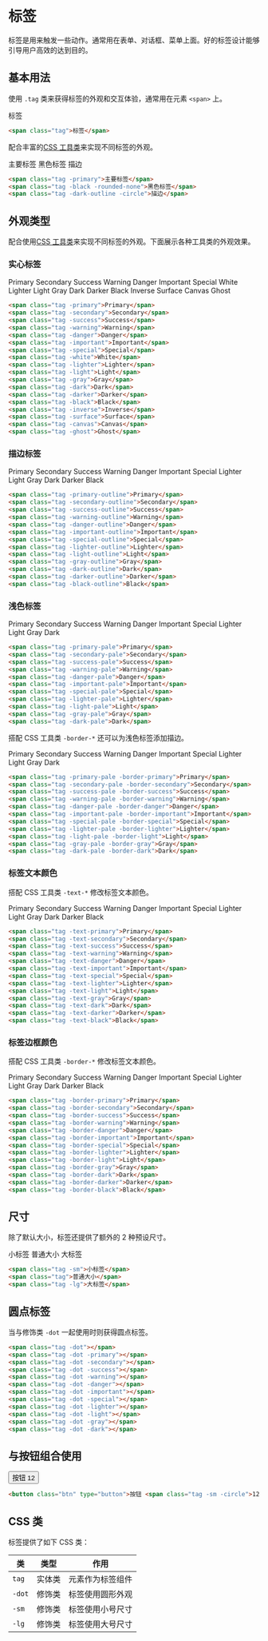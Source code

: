 # 标签

标签是用来触发一些动作。通常用在表单、对话框、菜单上面。好的标签设计能够引导用户高效的达到目的。

## 基本用法

使用 `.tag` 类来获得标签的外观和交互体验，通常用在元素 `<span>` 上。

<Example class="flex gap-4">
  <span class="tag">标签</span>
</Example>

```html
<span class="tag">标签</span>
```

配合丰富的[CSS 工具类](/lib/utilities/)来实现不同标签的外观。

<Example class="flex gap-4 flex-wrap" background="light-circle">
  <span class="tag -primary">主要标签</span>
  <span class="tag -black -rounded-none">黑色标签</span>
  <span class="tag -dark-outline -circle">描边</span>
</Example>

```html
<span class="tag -primary">主要标签</span>
<span class="tag -black -rounded-none">黑色标签</span>
<span class="tag -dark-outline -circle">描边</span>
```

## 外观类型

配合使用[CSS 工具类](/lib/utilities/)来实现不同标签的外观。下面展示各种工具类的外观效果。

### 实心标签

<Example class="flex gap-4 flex-wrap" background="light-circle">
  <span class="tag -primary">Primary</span>
  <span class="tag -secondary">Secondary</span>
  <span class="tag -success">Success</span>
  <span class="tag -warning">Warning</span>
  <span class="tag -danger">Danger</span>
  <span class="tag -important">Important</span>
  <span class="tag -special">Special</span>
  <span class="tag -white">White</span>
  <span class="tag -lighter">Lighter</span>
  <span class="tag -light">Light</span>
  <span class="tag -gray">Gray</span>
  <span class="tag -dark">Dark</span>
  <span class="tag -darker">Darker</span>
  <span class="tag -black">Black</span>
  <span class="tag -inverse">Inverse</span>
  <span class="tag -surface">Surface</span>
  <span class="tag -canvas">Canvas</span>
  <span class="tag -ghost">Ghost</span>
</Example>

```html
<span class="tag -primary">Primary</span>
<span class="tag -secondary">Secondary</span>
<span class="tag -success">Success</span>
<span class="tag -warning">Warning</span>
<span class="tag -danger">Danger</span>
<span class="tag -important">Important</span>
<span class="tag -special">Special</span>
<span class="tag -white">White</span>
<span class="tag -lighter">Lighter</span>
<span class="tag -light">Light</span>
<span class="tag -gray">Gray</span>
<span class="tag -dark">Dark</span>
<span class="tag -darker">Darker</span>
<span class="tag -black">Black</span>
<span class="tag -inverse">Inverse</span>
<span class="tag -surface">Surface</span>
<span class="tag -canvas">Canvas</span>
<span class="tag -ghost">Ghost</span>
```

### 描边标签

<Example class="flex gap-4 flex-wrap" background="light-circle">
  <span class="tag -primary-outline">Primary</span>
  <span class="tag -secondary-outline">Secondary</span>
  <span class="tag -success-outline">Success</span>
  <span class="tag -warning-outline">Warning</span>
  <span class="tag -danger-outline">Danger</span>
  <span class="tag -important-outline">Important</span>
  <span class="tag -special-outline">Special</span>
  <span class="tag -lighter-outline">Lighter</span>
  <span class="tag -light-outline">Light</span>
  <span class="tag -gray-outline">Gray</span>
  <span class="tag -dark-outline">Dark</span>
  <span class="tag -darker-outline">Darker</span>
  <span class="tag -black-outline">Black</span>
</Example>

```html
<span class="tag -primary-outline">Primary</span>
<span class="tag -secondary-outline">Secondary</span>
<span class="tag -success-outline">Success</span>
<span class="tag -warning-outline">Warning</span>
<span class="tag -danger-outline">Danger</span>
<span class="tag -important-outline">Important</span>
<span class="tag -special-outline">Special</span>
<span class="tag -lighter-outline">Lighter</span>
<span class="tag -light-outline">Light</span>
<span class="tag -gray-outline">Gray</span>
<span class="tag -dark-outline">Dark</span>
<span class="tag -darker-outline">Darker</span>
<span class="tag -black-outline">Black</span>
```

### 浅色标签

<Example class="flex gap-4 flex-wrap" background="light-circle">
  <span class="tag -primary-pale">Primary</span>
  <span class="tag -secondary-pale">Secondary</span>
  <span class="tag -success-pale">Success</span>
  <span class="tag -warning-pale">Warning</span>
  <span class="tag -danger-pale">Danger</span>
  <span class="tag -important-pale">Important</span>
  <span class="tag -special-pale">Special</span>
  <span class="tag -lighter-pale">Lighter</span>
  <span class="tag -light-pale">Light</span>
  <span class="tag -gray-pale">Gray</span>
  <span class="tag -dark-pale">Dark</span>
</Example>

```html
<span class="tag -primary-pale">Primary</span>
<span class="tag -secondary-pale">Secondary</span>
<span class="tag -success-pale">Success</span>
<span class="tag -warning-pale">Warning</span>
<span class="tag -danger-pale">Danger</span>
<span class="tag -important-pale">Important</span>
<span class="tag -special-pale">Special</span>
<span class="tag -lighter-pale">Lighter</span>
<span class="tag -light-pale">Light</span>
<span class="tag -gray-pale">Gray</span>
<span class="tag -dark-pale">Dark</span>
```

搭配 CSS 工具类 `-border-*` 还可以为浅色标签添加描边。

<Example class="flex gap-4 flex-wrap" background="light-circle">
  <span class="tag -primary-pale -border-primary">Primary</span>
  <span class="tag -secondary-pale -border-secondary">Secondary</span>
  <span class="tag -success-pale -border-success">Success</span>
  <span class="tag -warning-pale -border-warning">Warning</span>
  <span class="tag -danger-pale -border-danger">Danger</span>
  <span class="tag -important-pale -border-important">Important</span>
  <span class="tag -special-pale -border-special">Special</span>
  <span class="tag -lighter-pale -border-lighter">Lighter</span>
  <span class="tag -light-pale -border-light">Light</span>
  <span class="tag -gray-pale -border-gray">Gray</span>
  <span class="tag -dark-pale -border-dark">Dark</span>
</Example>

```html
<span class="tag -primary-pale -border-primary">Primary</span>
<span class="tag -secondary-pale -border-secondary">Secondary</span>
<span class="tag -success-pale -border-success">Success</span>
<span class="tag -warning-pale -border-warning">Warning</span>
<span class="tag -danger-pale -border-danger">Danger</span>
<span class="tag -important-pale -border-important">Important</span>
<span class="tag -special-pale -border-special">Special</span>
<span class="tag -lighter-pale -border-lighter">Lighter</span>
<span class="tag -light-pale -border-light">Light</span>
<span class="tag -gray-pale -border-gray">Gray</span>
<span class="tag -dark-pale -border-dark">Dark</span>
```

### 标签文本颜色

搭配 CSS 工具类 `-text-*` 修改标签文本颜色。

<Example class="flex gap-4 flex-wrap" background="light-circle">
  <span class="tag -text-primary">Primary</span>
  <span class="tag -text-secondary">Secondary</span>
  <span class="tag -text-success">Success</span>
  <span class="tag -text-warning">Warning</span>
  <span class="tag -text-danger">Danger</span>
  <span class="tag -text-important">Important</span>
  <span class="tag -text-special">Special</span>
  <span class="tag -text-lighter">Lighter</span>
  <span class="tag -text-light">Light</span>
  <span class="tag -text-gray">Gray</span>
  <span class="tag -text-dark">Dark</span>
  <span class="tag -text-darker">Darker</span>
  <span class="tag -text-black">Black</span>
</Example>

```html
<span class="tag -text-primary">Primary</span>
<span class="tag -text-secondary">Secondary</span>
<span class="tag -text-success">Success</span>
<span class="tag -text-warning">Warning</span>
<span class="tag -text-danger">Danger</span>
<span class="tag -text-important">Important</span>
<span class="tag -text-special">Special</span>
<span class="tag -text-lighter">Lighter</span>
<span class="tag -text-light">Light</span>
<span class="tag -text-gray">Gray</span>
<span class="tag -text-dark">Dark</span>
<span class="tag -text-darker">Darker</span>
<span class="tag -text-black">Black</span>
```

### 标签边框颜色

搭配 CSS 工具类 `-border-*` 修改标签文本颜色。

<Example class="flex gap-4 flex-wrap" background="light-circle">
  <span class="tag -border-primary">Primary</span>
  <span class="tag -border-secondary">Secondary</span>
  <span class="tag -border-success">Success</span>
  <span class="tag -border-warning">Warning</span>
  <span class="tag -border-danger">Danger</span>
  <span class="tag -border-important">Important</span>
  <span class="tag -border-special">Special</span>
  <span class="tag -border-lighter">Lighter</span>
  <span class="tag -border-light">Light</span>
  <span class="tag -border-gray">Gray</span>
  <span class="tag -border-dark">Dark</span>
  <span class="tag -border-darker">Darker</span>
  <span class="tag -border-black">Black</span>
</Example>

```html
<span class="tag -border-primary">Primary</span>
<span class="tag -border-secondary">Secondary</span>
<span class="tag -border-success">Success</span>
<span class="tag -border-warning">Warning</span>
<span class="tag -border-danger">Danger</span>
<span class="tag -border-important">Important</span>
<span class="tag -border-special">Special</span>
<span class="tag -border-lighter">Lighter</span>
<span class="tag -border-light">Light</span>
<span class="tag -border-gray">Gray</span>
<span class="tag -border-dark">Dark</span>
<span class="tag -border-darker">Darker</span>
<span class="tag -border-black">Black</span>
```

## 尺寸

除了默认大小，标签还提供了额外的 2 种预设尺寸。

<Example class="flex gap-4 flex-wrap items-end">
  <span class="tag -sm">小标签</span>
  <span class="tag">普通大小</span>
  <span class="tag -lg">大标签</span>
</Example>

```html
<span class="tag -sm">小标签</span>
<span class="tag">普通大小</span>
<span class="tag -lg">大标签</span>
```
## 圆点标签

当与修饰类 `-dot` 一起使用时则获得圆点标签。

<Example class="flex gap-4 items-end">
  <span class="tag -dot"></span>
  <span class="tag -dot -primary"></span>
  <span class="tag -dot -secondary"></span>
  <span class="tag -dot -success"></span>
  <span class="tag -dot -warning"></span>
  <span class="tag -dot -danger"></span>
  <span class="tag -dot -important"></span>
  <span class="tag -dot -special"></span>
  <span class="tag -dot -lighter"></span>
  <span class="tag -dot -light"></span>
  <span class="tag -dot -gray"></span>
  <span class="tag -dot -dark"></span>
</Example>

```html
<span class="tag -dot"></span>
<span class="tag -dot -primary"></span>
<span class="tag -dot -secondary"></span>
<span class="tag -dot -success"></span>
<span class="tag -dot -warning"></span>
<span class="tag -dot -danger"></span>
<span class="tag -dot -important"></span>
<span class="tag -dot -special"></span>
<span class="tag -dot -lighter"></span>
<span class="tag -dot -light"></span>
<span class="tag -dot -gray"></span>
<span class="tag -dot -dark"></span>
```

## 与按钮组合使用
<Example class="flex gap-4 items-end">
  <button class="btn" type="button">按钮 <span class="tag -sm -circle">12</span></button>
</Example>

```html
<button class="btn" type="button">按钮 <span class="tag -sm -circle">12</span></button>
```
## CSS 类

标签提供了如下 CSS 类：

| 类        | 类型           | 作用  |
| ------------- |:-------------:| ----- |
| `tag`      | 实体类 | 元素作为标签组件 |
| `-dot`      | 修饰类 | 标签使用圆形外观 |
| `-sm`      | 修饰类      |   标签使用小号尺寸 |
| `-lg`      | 修饰类      |   标签使用大号尺寸 |

